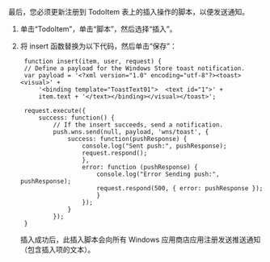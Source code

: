 

最后，您必须更新注册到 TodoItem 表上的插入操作的脚本，以便发送通知。

1. 单击“TodoItem”，单击“脚本”，然后选择“插入”。 

2. 将 insert 函数替换为以下代码，然后单击“保存”：

        function insert(item, user, request) {
        // Define a payload for the Windows Store toast notification.
        var payload = '<?xml version="1.0" encoding="utf-8"?><toast><visual>' +    
            '<binding template="ToastText01">  <text id="1">' +
            item.text + '</text></binding></visual></toast>';
        
        request.execute({
            success: function() {
                // If the insert succeeds, send a notification.
                push.wns.send(null, payload, 'wns/toast', {
                    success: function(pushResponse) {
                        console.log("Sent push:", pushResponse);
                        request.respond();
                        },              
                        error: function (pushResponse) {
                            console.log("Error Sending push:", pushResponse);
                            request.respond(500, { error: pushResponse });
                            }
                        });
                    }
                });
        }

    插入成功后，此插入脚本会向所有 Windows 应用商店应用注册发送推送通知（包含插入项的文本）。

<!---HONumber=74-->